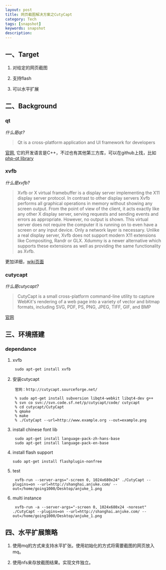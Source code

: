 ```yaml
---
layout: post                                   
title: 网页截图解决方案之CutyCapt         	   
category: Tech
tags: [snapshot]
keywords: snapshot
description:
---
```


## 一、Target

1. 对给定的网页截图 

2. 支持flash

3. 可以水平扩展

## 二、Background

### qt

*什么是qt?*

> Qt is a cross-platform application and UI framework for developers

[官网](http://qt-project.org/), 它的开发语言是C++，不过也有其他第三方库，可以在github上找，比如[php-qt library](https://github.com/vjandrea/php-qt)

### xvfb

*什么是xvfb?*

> Xvfb or X virtual framebuffer is a display server implementing the X11 display server protocol. In contrast to other display servers Xvfb performs all graphical operations in memory without showing any screen output. From the point of view of the client, it acts exactly like any other X display server, serving requests and sending events and errors as appropriate. However, no output is shown. This virtual server does not require the computer it is running on to even have a screen or any input device. Only a network layer is necessary. Unlike a real display server, Xvfb does not support modern X11 extensions like Compositing, Randr or GLX. Xdummy is a newer alternative which supports these extensions as well as providing the same functionality as Xvfb.

更加详细，[wiki页面](http://en.wikipedia.org/wiki/Xvfb)

### cutycapt

*什么是cutycapt?*

> CutyCapt is a small cross-platform command-line utility to capture WebKit's rendering of a web page into a variety of vector and bitmap formats, including SVG, PDF, PS, PNG, JPEG, TIFF, GIF, and BMP

[官网](http://cutycapt.sourceforge.net/)

## 三、环境搭建

### dependance

1. xvfb

        sudo apt-get install xvfb

3. 安装cutycapt

        官网：http://cutycapt.sourceforge.net/

	    % sudo apt-get install subversion libqt4-webkit libqt4-dev g++
	    % svn co svn://svn.code.sf.net/p/cutycapt/code/ cutycapt
	    % cd cutycapt/CutyCapt
	    % qmake
	    % make
	    % ./CutyCapt --url=http://www.example.org --out=example.png

4. install chinese font lib

        sudo apt-get install language-pack-zh-hans-base
        sudo apt-get install language-pack-en-base

5.  install flash support

        sudo apt-get install flashplugin-nonfree

6. test

        xvfb-run --server-args="-screen 0, 1024x680x24" ./CutyCapt --plugins=on --url=http://shanghai.anjuke.com/ --out=/home/going1000/Desktop/anjuke_1.png


7. multi instance

        xvfb-run -a --server-args="-screen 0, 1024x680x24 -noreset" ./CutyCapt --plugins=on --url=http://shanghai.anjuke.com/ --out=/home/going1000/Desktop/anjuke_1.png

## 四、水平扩展策略

1. 使用mq的方式来支持水平扩张。使用初始化的方式将需要截图的网页放入mq。

2. 使用nfs来存放截图结果。实现文件独立。




